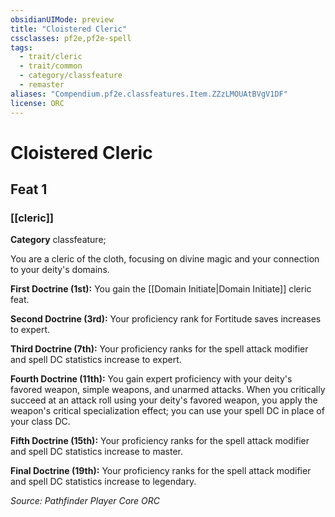 ```yaml
---
obsidianUIMode: preview
title: "Cloistered Cleric"
cssclasses: pf2e,pf2e-spell
tags:
  - trait/cleric
  - trait/common
  - category/classfeature
  - remaster
aliases: "Compendium.pf2e.classfeatures.Item.ZZzLMOUAtBVgV1DF"
license: ORC
---
```

# Cloistered Cleric
## Feat 1
### [[cleric]]

**Category** classfeature; 




You are a cleric of the cloth, focusing on divine magic and your connection to your deity's domains.

**First Doctrine (1st):** You gain the [[Domain Initiate|Domain Initiate]] cleric feat.

**Second Doctrine (3rd):** Your proficiency rank for Fortitude saves increases to expert.

**Third Doctrine (7th):** Your proficiency ranks for the spell attack modifier and spell DC statistics increase to expert.

**Fourth Doctrine (11th):** You gain expert proficiency with your deity's favored weapon, simple weapons, and unarmed attacks. When you critically succeed at an attack roll using your deity's favored weapon, you apply the weapon's critical specialization effect; you can use your spell DC in place of your class DC.

**Fifth Doctrine (15th):** Your proficiency ranks for the spell attack modifier and spell DC statistics increase to master.

**Final Doctrine (19th):** Your proficiency ranks for the spell attack modifier and spell DC statistics increase to legendary.

*Source: Pathfinder Player Core*
*ORC*